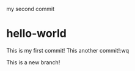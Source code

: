 my second commit
# hello-world
This is my first commit!
This another commit!:wq

This is a new branch!
